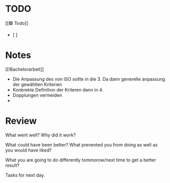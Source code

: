 # TODO 
[[🟦 Todo]] 
- [ ]

# Notes
[[!Bachelorarbeit]]
- Die Anpassung des von ISO sollte in die 3. Da dann generelle anpassung der gewählten Kriterien
- Konkrekte Definition der Kriteren dann in 4.
- Dopplungen vermeiden
- 


# Review
What went well? Why did it work?


What could have been better? What prevented you from doing as well as you would have liked? 


What you are going to do differently tommorow/next time to get a better result? 


Tasks for next day. 